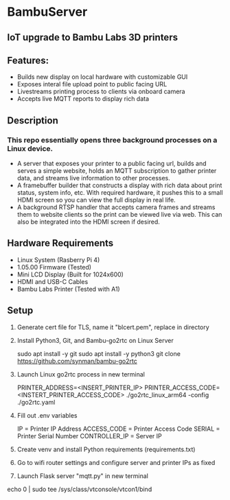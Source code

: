 # BambuServer
## IoT upgrade to Bambu Labs 3D printers
## Features:
- Builds new display on local hardware with customizable GUI
- Exposes interal file upload point to public facing URL
- Livestreams printing process to clients via onboard camera
- Accepts live MQTT reports to display rich data

## Description
### This repo essentially opens three background processes on a Linux device.
- A server that exposes your printer to a public facing
  url, builds and serves a simple website, holds an MQTT
  subscription to gather printer data, and streams live
  information to other processes.
- A framebuffer builder that constructs a display with
  rich data about print status, system info, etc. With
  required hardware, it pushes this to a small HDMI screen
  so you can view the full display in real life.
- A background RTSP handler that accepts camera frames
  and streams them to website clients so the print can
  be viewed live via web. This can also be integrated
  into the HDMI screen if desired. 

## Hardware Requirements
- Linux System (Rasberry Pi 4)
- 1.05.00 Firmware (Tested)
- Mini LCD Display (Built for 1024x600)
- HDMI and USB-C Cables
- Bambu Labs Printer (Tested with A1)

## Setup
1) Generate cert file for TLS, name it "blcert.pem", replace in directory
   
2) Install Python3, Git, and Bambu-go2rtc on Linux Server
   
   sudo apt install -y git
   sudo apt install -y python3
   git clone https://github.com/synman/bambu-go2rtc
   
3) Launch Linux go2rtc process in new terminal

   PRINTER_ADDRESS=<INSERT_PRINTER_IP> PRINTER_ACCESS_CODE=<INSTERT_PRINTER_ACCESS_CODE> ./go2rtc_linux_arm64 -config ./go2rtc.yaml

4) Fill out .env variables
   
   IP = Printer IP Address
   ACCESS_CODE = Printer Access Code
   SERIAL = Printer Serial Number
   CONTROLLER_IP = Server IP

5) Create venv and install Python requirements (requirements.txt)

6) Go to wifi router settings and configure server and printer IPs as fixed
   
7) Launch Flask server "mqtt.py" in new terminal

echo 0 | sudo tee /sys/class/vtconsole/vtcon1/bind

